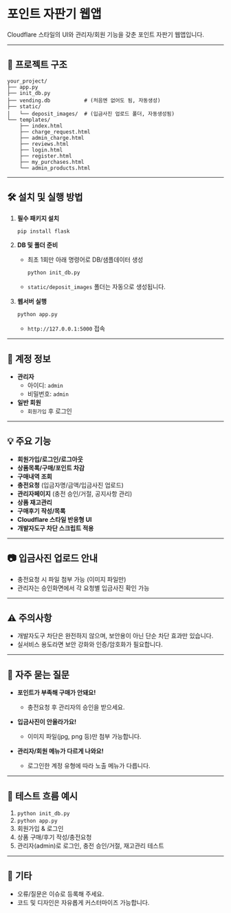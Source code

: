 # 포인트 자판기 웹앱

Cloudflare 스타일의 UI와 관리자/회원 기능을 갖춘 포인트 자판기 웹앱입니다.

---

## 📁 프로젝트 구조

```
your_project/
├── app.py
├── init_db.py
├── vending.db           # (처음엔 없어도 됨, 자동생성)
├── static/
│   └── deposit_images/  # (입금사진 업로드 폴더, 자동생성됨)
└── templates/
    ├── index.html
    ├── charge_request.html
    ├── admin_charge.html
    ├── reviews.html
    ├── login.html
    ├── register.html
    ├── my_purchases.html
    └── admin_products.html
```

---

## 🛠️ 설치 및 실행 방법

1. **필수 패키지 설치**

   ```bash
   pip install flask
   ```

2. **DB 및 폴더 준비**

   - 최초 1회만 아래 명령어로 DB/샘플데이터 생성

     ```bash
     python init_db.py
     ```

   - `static/deposit_images` 폴더는 자동으로 생성됩니다.

3. **웹서버 실행**

   ```bash
   python app.py
   ```

   - `http://127.0.0.1:5000` 접속

---

## 👤 계정 정보

- **관리자**
  - 아이디: `admin`
  - 비밀번호: `admin`
- **일반 회원**
  - `회원가입` 후 로그인

---

## 💡 주요 기능

- **회원가입/로그인/로그아웃**
- **상품목록/구매/포인트 차감**
- **구매내역 조회**
- **충전요청** (입금자명/금액/입금사진 업로드)
- **관리자페이지** (충전 승인/거절, 공지사항 관리)
- **상품 재고관리**
- **구매후기 작성/목록**
- **Cloudflare 스타일 반응형 UI**
- **개발자도구 차단 스크립트 적용**

---

## 📷 입금사진 업로드 안내

- 충전요청 시 파일 첨부 가능 (이미지 파일만)
- 관리자는 승인화면에서 각 요청별 입금사진 확인 가능

---

## ⚠️ 주의사항

- 개발자도구 차단은 완전하지 않으며, 보안용이 아닌 단순 차단 효과만 있습니다.
- 실서비스 용도라면 보안 강화와 인증/암호화가 필요합니다.

---

## 🔄 자주 묻는 질문

- **포인트가 부족해 구매가 안돼요!**
  - 충전요청 후 관리자의 승인을 받으세요.

- **입금사진이 안올라가요!**
  - 이미지 파일(jpg, png 등)만 첨부 가능합니다.

- **관리자/회원 메뉴가 다르게 나와요!**
  - 로그인한 계정 유형에 따라 노출 메뉴가 다릅니다.

---

## 🏁 테스트 흐름 예시

1. `python init_db.py`
2. `python app.py`
3. 회원가입 & 로그인
4. 상품 구매/후기 작성/충전요청
5. 관리자(admin)로 로그인, 충전 승인/거절, 재고관리 테스트

---

## 📝 기타

- 오류/질문은 이슈로 등록해 주세요.
- 코드 및 디자인은 자유롭게 커스터마이즈 가능합니다.
